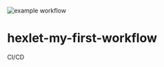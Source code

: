 ![example workflow](https://github.com/OWNER/REPOSITORY/actions/workflows/show-directory/badge.svg)


# hexlet-my-first-workflow
CI/CD

